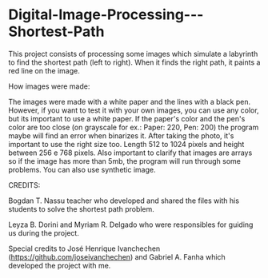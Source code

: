 # Digital-Image-Processing---Shortest-Path
This project consists of processing some images which simulate a labyrinth to find the shortest path (left to right). When it finds the right path, it paints a red line on the image.

How images were made:
  
   The images were made with a white paper and the lines with a black pen. However, if you want to test it with your own images, you can use any color, but its important to use a white paper. If the paper's color and the pen's color are too close (on grayscale for ex.: Paper: 220, Pen: 200) the program maybe will find an error when binarizes it. After taking the photo, it's important to  use the right size too. Length 512 to 1024 pixels and height between 256 e 768 pixels. Also important to clarify that images are arrays so if the image has more than 5mb, the program will run through some problems. You can also use synthetic image.
 






CREDITS: 

   Bogdan T. Nassu teacher who developed and shared the files with his students to solve the shortest path problem. 
  
   Leyza B. Dorini and Myriam R. Delgado who were responsibles for guiding us during the project.
  
   Special credits to José Henrique Ivanchechen (https://github.com/joseivanchechen) and Gabriel A. Fanha which developed the project with me.
